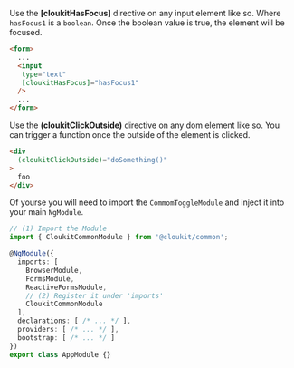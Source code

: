 <!-- !!! will be dynamically included into cloukit.github.io component doc !!! -->
<!-- !!! DO NOT USE UNECESSARY MARRKUP THAT BREAKS THE CORPORATE DESIGN !!! -->

Use the **\[cloukitHasFocus\]** directive on any input element like so.
Where `hasFocus1` is a `boolean`. Once the boolean value is true, the element
will be focused.

```html
<form>
  ...
  <input
   type="text"
   [cloukitHasFocus]="hasFocus1"
  />
  ...
</form>
```

Use the **(cloukitClickOutside)** directive on any dom element like so.
You can trigger a function once the outside of the element is clicked.

```html
<div
  (cloukitClickOutside)="doSomething()"
>
  foo
</div>
```


Of yourse you will need to import the `CommomToggleModule` and inject it into your main `NgModule`.


```typescript
// (1) Import the Module
import { CloukitCommonModule } from '@cloukit/common';

@NgModule({
  imports: [
    BrowserModule,
    FormsModule,
    ReactiveFormsModule,
    // (2) Register it under 'imports'
    CloukitCommonModule
  ],
  declarations: [ /* ... */ ],
  providers: [ /* ... */ ],
  bootstrap: [ /* ... */ ]
})
export class AppModule {}
```
